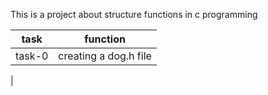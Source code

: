 This is a project about structure functions in c programming

| task | function |
| ---- | -------- |
| task-0 | creating a dog.h file |
| 